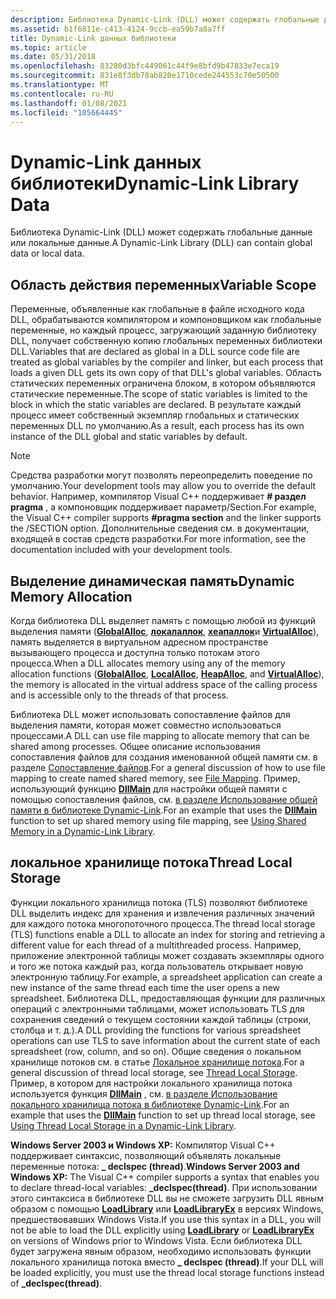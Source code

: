 ```yaml
---
description: Библиотека Dynamic-Link (DLL) может содержать глобальные данные или локальные данные.
ms.assetid: b1f6811e-c413-4124-9ccb-ea59b7a8a7ff
title: Dynamic-Link данных библиотеки
ms.topic: article
ms.date: 05/31/2018
ms.openlocfilehash: 83280d3bfc449061c44f9e8bfd9b47833e7eca19
ms.sourcegitcommit: 831e8f3db78ab820e1710cede244553c70e50500
ms.translationtype: MT
ms.contentlocale: ru-RU
ms.lasthandoff: 01/08/2021
ms.locfileid: "105664445"
---
```

# <a name="dynamic-link-library-data"></a><span data-ttu-id="5b384-103">Dynamic-Link данных библиотеки</span><span class="sxs-lookup"><span data-stu-id="5b384-103">Dynamic-Link Library Data</span></span>

<span data-ttu-id="5b384-104">Библиотека Dynamic-Link (DLL) может содержать глобальные данные или локальные данные.</span><span class="sxs-lookup"><span data-stu-id="5b384-104">A Dynamic-Link Library (DLL) can contain global data or local data.</span></span>

## <a name="variable-scope"></a><span data-ttu-id="5b384-105">Область действия переменных</span><span class="sxs-lookup"><span data-stu-id="5b384-105">Variable Scope</span></span>

<span data-ttu-id="5b384-106">Переменные, объявленные как глобальные в файле исходного кода DLL, обрабатываются компилятором и компоновщиком как глобальные переменные, но каждый процесс, загружающий заданную библиотеку DLL, получает собственную копию глобальных переменных библиотеки DLL.</span><span class="sxs-lookup"><span data-stu-id="5b384-106">Variables that are declared as global in a DLL source code file are treated as global variables by the compiler and linker, but each process that loads a given DLL gets its own copy of that DLL's global variables.</span></span> <span data-ttu-id="5b384-107">Область статических переменных ограничена блоком, в котором объявляются статические переменные.</span><span class="sxs-lookup"><span data-stu-id="5b384-107">The scope of static variables is limited to the block in which the static variables are declared.</span></span> <span data-ttu-id="5b384-108">В результате каждый процесс имеет собственный экземпляр глобальных и статических переменных DLL по умолчанию.</span><span class="sxs-lookup"><span data-stu-id="5b384-108">As a result, each process has its own instance of the DLL global and static variables by default.</span></span>

> [!Note]  
> <span data-ttu-id="5b384-109">Средства разработки могут позволять переопределить поведение по умолчанию.</span><span class="sxs-lookup"><span data-stu-id="5b384-109">Your development tools may allow you to override the default behavior.</span></span> <span data-ttu-id="5b384-110">Например, компилятор Visual C++ поддерживает **\# раздел pragma** , а компоновщик поддерживает параметр/Section.</span><span class="sxs-lookup"><span data-stu-id="5b384-110">For example, the Visual C++ compiler supports **\#pragma section** and the linker supports the /SECTION option.</span></span> <span data-ttu-id="5b384-111">Дополнительные сведения см. в документации, входящей в состав средств разработки.</span><span class="sxs-lookup"><span data-stu-id="5b384-111">For more information, see the documentation included with your development tools.</span></span>

 

## <a name="dynamic-memory-allocation"></a><span data-ttu-id="5b384-112">Выделение динамическая память</span><span class="sxs-lookup"><span data-stu-id="5b384-112">Dynamic Memory Allocation</span></span>

<span data-ttu-id="5b384-113">Когда библиотека DLL выделяет память с помощью любой из функций выделения памяти ([**GlobalAlloc**](/windows/desktop/api/winbase/nf-winbase-globalalloc), [**локалаллок**](/windows/desktop/api/winbase/nf-winbase-localalloc), [**хеапаллок**](/windows/desktop/api/heapapi/nf-heapapi-heapalloc)и [**VirtualAlloc**](/windows/desktop/api/memoryapi/nf-memoryapi-virtualalloc)), память выделяется в виртуальном адресном пространстве вызывающего процесса и доступна только потокам этого процесса.</span><span class="sxs-lookup"><span data-stu-id="5b384-113">When a DLL allocates memory using any of the memory allocation functions ([**GlobalAlloc**](/windows/desktop/api/winbase/nf-winbase-globalalloc), [**LocalAlloc**](/windows/desktop/api/winbase/nf-winbase-localalloc), [**HeapAlloc**](/windows/desktop/api/heapapi/nf-heapapi-heapalloc), and [**VirtualAlloc**](/windows/desktop/api/memoryapi/nf-memoryapi-virtualalloc)), the memory is allocated in the virtual address space of the calling process and is accessible only to the threads of that process.</span></span>

<span data-ttu-id="5b384-114">Библиотека DLL может использовать сопоставление файлов для выделения памяти, которая может совместно использоваться процессами.</span><span class="sxs-lookup"><span data-stu-id="5b384-114">A DLL can use file mapping to allocate memory that can be shared among processes.</span></span> <span data-ttu-id="5b384-115">Общее описание использования сопоставления файлов для создания именованной общей памяти см. в разделе [Сопоставление файлов](/windows/desktop/Memory/file-mapping).</span><span class="sxs-lookup"><span data-stu-id="5b384-115">For a general discussion of how to use file mapping to create named shared memory, see [File Mapping](/windows/desktop/Memory/file-mapping).</span></span> <span data-ttu-id="5b384-116">Пример, использующий функцию [**DllMain**](dllmain.md) для настройки общей памяти с помощью сопоставления файлов, см. [в разделе Использование общей памяти в библиотеке Dynamic-Link](using-shared-memory-in-a-dynamic-link-library.md).</span><span class="sxs-lookup"><span data-stu-id="5b384-116">For an example that uses the [**DllMain**](dllmain.md) function to set up shared memory using file mapping, see [Using Shared Memory in a Dynamic-Link Library](using-shared-memory-in-a-dynamic-link-library.md).</span></span>

## <a name="thread-local-storage"></a><span data-ttu-id="5b384-117">локальное хранилище потока</span><span class="sxs-lookup"><span data-stu-id="5b384-117">Thread Local Storage</span></span>

<span data-ttu-id="5b384-118">Функции локального хранилища потока (TLS) позволяют библиотеке DLL выделить индекс для хранения и извлечения различных значений для каждого потока многопоточного процесса.</span><span class="sxs-lookup"><span data-stu-id="5b384-118">The thread local storage (TLS) functions enable a DLL to allocate an index for storing and retrieving a different value for each thread of a multithreaded process.</span></span> <span data-ttu-id="5b384-119">Например, приложение электронной таблицы может создавать экземпляры одного и того же потока каждый раз, когда пользователь открывает новую электронную таблицу.</span><span class="sxs-lookup"><span data-stu-id="5b384-119">For example, a spreadsheet application can create a new instance of the same thread each time the user opens a new spreadsheet.</span></span> <span data-ttu-id="5b384-120">Библиотека DLL, предоставляющая функции для различных операций с электронными таблицами, может использовать TLS для сохранения сведений о текущем состоянии каждой таблицы (строки, столбца и т. д.).</span><span class="sxs-lookup"><span data-stu-id="5b384-120">A DLL providing the functions for various spreadsheet operations can use TLS to save information about the current state of each spreadsheet (row, column, and so on).</span></span> <span data-ttu-id="5b384-121">Общие сведения о локальном хранилище потоков см. в статье [Локальное хранилище потока](/windows/desktop/ProcThread/thread-local-storage).</span><span class="sxs-lookup"><span data-stu-id="5b384-121">For a general discussion of thread local storage, see [Thread Local Storage](/windows/desktop/ProcThread/thread-local-storage).</span></span> <span data-ttu-id="5b384-122">Пример, в котором для настройки локального хранилища потока используется функция [**DllMain**](dllmain.md) , см. [в разделе Использование локального хранилища потока в библиотеке Dynamic-Link](using-thread-local-storage-in-a-dynamic-link-library.md).</span><span class="sxs-lookup"><span data-stu-id="5b384-122">For an example that uses the [**DllMain**](dllmain.md) function to set up thread local storage, see [Using Thread Local Storage in a Dynamic-Link Library](using-thread-local-storage-in-a-dynamic-link-library.md).</span></span>

<span data-ttu-id="5b384-123">**Windows Server 2003 и Windows XP:** Компилятор Visual C++ поддерживает синтаксис, позволяющий объявлять локальные переменные потока: **\_ declspec (thread)**.</span><span class="sxs-lookup"><span data-stu-id="5b384-123">**Windows Server 2003 and Windows XP:** The Visual C++ compiler supports a syntax that enables you to declare thread-local variables: **\_declspec(thread)**.</span></span> <span data-ttu-id="5b384-124">При использовании этого синтаксиса в библиотеке DLL вы не сможете загрузить DLL явным образом с помощью [**LoadLibrary**](/windows/win32/api/libloaderapi/nf-libloaderapi-loadlibrarya) или [**LoadLibraryEx**](/windows/desktop/api/LibLoaderAPI/nf-libloaderapi-loadlibraryexa) в версиях Windows, предшествовавших Windows Vista.</span><span class="sxs-lookup"><span data-stu-id="5b384-124">If you use this syntax in a DLL, you will not be able to load the DLL explicitly using [**LoadLibrary**](/windows/win32/api/libloaderapi/nf-libloaderapi-loadlibrarya) or [**LoadLibraryEx**](/windows/desktop/api/LibLoaderAPI/nf-libloaderapi-loadlibraryexa) on versions of Windows prior to Windows Vista.</span></span> <span data-ttu-id="5b384-125">Если библиотека DLL будет загружена явным образом, необходимо использовать функции локального хранилища потока вместо **\_ declspec (thread)**.</span><span class="sxs-lookup"><span data-stu-id="5b384-125">If your DLL will be loaded explicitly, you must use the thread local storage functions instead of **\_declspec(thread)**.</span></span>

 

 
